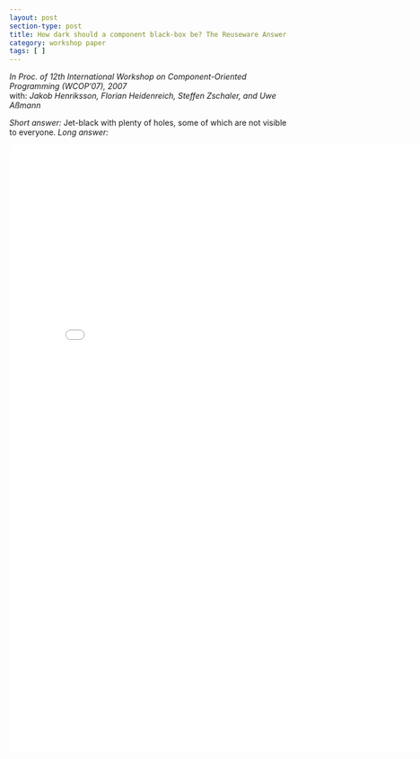```yaml
---
layout: post
section-type: post
title: How dark should a component black-box be? The Reuseware Answer
category: workshop paper
tags: [ ]
---
```

_In Proc. of 12th International Workshop on Component-Oriented Programming (WCOP’07), 2007_
<br/>with: _Jakob Henriksson, Florian Heidenreich, Steffen Zschaler, and Uwe Aßmann_

_Short answer:_ Jet-black with plenty of holes, some of which
are not visible to everyone.
_Long answer:_

<embed src="/publications/2007_WCOP_Reuseware.pdf" width="800" height="1080" type='application/pdf'/>

